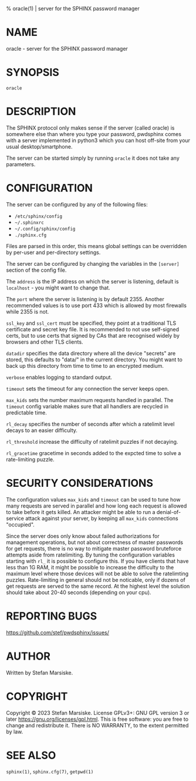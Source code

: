 % oracle(1) | server for the SPHINX password manager

# NAME

oracle - server for the SPHINX password manager

# SYNOPSIS

`oracle`

# DESCRIPTION

The SPHINX protocol only makes sense if the server (called oracle) is
somewhere else than where you type your password, pwdsphinx comes with
a server implemented in python3 which you can host off-site from your
usual desktop/smartphone.

The server can be started simply by running `oracle` it does not take
any parameters.

# CONFIGURATION

The server can be configured by any of the following files:

 - `/etc/sphinx/config`
 - `~/.sphinxrc`
 - `~/.config/sphinx/config`
 - `./sphinx.cfg`

Files are parsed in this order, this means global settings can be
overridden by per-user and per-directory settings.

The server can be configured by changing the variables in the
`[server]` section of the config file.

The `address` is the IP address on which the server is listening,
default is `localhost` - you might want to change that.

The `port` where the server is listening is by default 2355. Another
recommended values is to use port 433 which is allowed by most
firewalls while 2355 is not.

`ssl_key` and `ssl_cert` must be specified, they point at a traditional TLS
certificate and secret key file. It is recommended to not use self-signed
certs, but to use certs that signed by CAs that are recognised widely by
browsers and other TLS clients.

`datadir` specifies the data directory where all the device "secrets"
are stored, this defaults to "data/" in the current directory. You
might want to back up this directory from time to time to an encrypted
medium.

`verbose` enables logging to standard output.

`timeout` sets the timeout for any connection the server keeps open.

`max_kids` sets the number maximum requests handled in parallel. The
`timeout` config variable makes sure that all handlers are recycled in
predictable time.

`rl_decay` specifies the number of seconds after which a ratelimit level
decays to an easier difficulty.

`rl_threshold` increase the difficulty of ratelimit puzzles if not
decaying.

`rl_gracetime` gracetime in seconds added to the expcted time to solve
a rate-limiting puzzle.

# SECURITY CONSIDERATIONS

The configuration values `max_kids` and `timeout` can be used to tune
how many requests are served in parallel and how long each request is
allowed to take before it gets killed. An attacker might be able to
run a denial-of-service attack against your server, by keeping all
`max_kids` connections "occupied".

Since the server does only know about failed authorizations for
management operations, but not about correctness of master passwords
for get requests, there is no way to mitigate master password
bruteforce attempts aside from ratelimiting. By tuning the
configuration variables starting with `rl_` it is possible to
configure this. If you have clients that have less than 1G RAM, it
might be possible to increase the difficulty to the maximum level
where those devices will not be able to solve the ratelimting
puzzles. Rate-limiting in general should not be noticable, only if
dozens of get requests are served to the same record. At the highest
level the solution should take about 20-40 seconds (depending on your
cpu).

# REPORTING BUGS

https://github.com/stef/pwdsphinx/issues/

# AUTHOR

Written by Stefan Marsiske.

# COPYRIGHT

Copyright © 2023 Stefan Marsiske.  License GPLv3+: GNU GPL version 3 or later <https://gnu.org/licenses/gpl.html>.
This is free software: you are free to change and redistribute it.  There is NO WARRANTY, to the extent permitted by law.

# SEE ALSO

`sphinx(1)`, `sphinx.cfg(7)`, `getpwd(1)`
